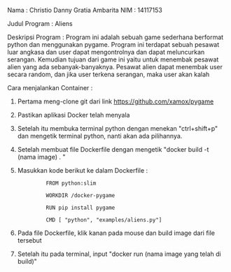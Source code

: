 Nama : Christio Danny Gratia Ambarita
NIM : 14117153

Judul Program : Aliens

Deskripsi Program : Program ini adalah sebuah game sederhana berformat python dan menggunakan pygame. Program ini terdapat sebuah pesawat luar angkasa dan user dapat mengontrolnya dan dapat meluncurkan serangan. Kemudian tujuan dari game ini yaitu untuk menembak pesawat alien yang ada sebanyak-banyaknya. Pesawat alien dapat menembak user secara random, dan jika user terkena serangan, maka user akan kalah

Cara menjalankan Container :

1. Pertama meng-clone git dari link https://github.com/xamox/pygame
2. Pastikan aplikasi Docker telah menyala
3. Setelah itu membuka terminal python dengan menekan "ctrl+shift+p" dan mengetik terminal python, nanti akan ada pilihannya.
4. Setelah membuat file Dockerfile dengan mengetik "docker build -t (nama image) . "
5. Masukkan kode berikut ke dalam Dockerfile :

                FROM python:slim

                WORKDIR /docker-pygame

                RUN pip install pygame

                CMD [ "python", "examples/aliens.py"]

6. Pada file Dockerfile, klik kanan pada mouse dan build image dari file tersebut
7. Setelah itu pada terminal, input "docker run (nama image yang telah di build)"